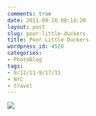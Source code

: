 ```yaml
---
comments: true
date: 2011-09-16 08:14:20
layout: post
slug: poor-little-duckers
title: Poor Little Duckers
wordpress_id: 4520
categories:
- PhotoBlog
tags:
- 9/12/11-9/17/11
- NYC
- travel
---
```


![](http://ryanfitzer.com/main/wp-content/uploads/2011/09/2011-09-13-at-13-07-03.jpg)
